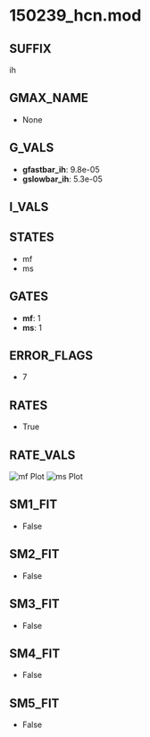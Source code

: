 # 150239_hcn.mod

## SUFFIX

ih

## GMAX_NAME

- None

## G_VALS

- **gfastbar_ih**: 9.8e-05
- **gslowbar_ih**: 5.3e-05

## I_VALS


## STATES

- mf
- ms

## GATES

- **mf**: 1
- **ms**: 1

## ERROR_FLAGS

- 7

## RATES

- True

## RATE_VALS

![mf Plot](/Users/pbozelos/Dropbox/icg-Chai-Panos/supermodels/output_markdown_files/IH/150239_hcn.mod/images/mf.png)
![ms Plot](/Users/pbozelos/Dropbox/icg-Chai-Panos/supermodels/output_markdown_files/IH/150239_hcn.mod/images/ms.png)

## SM1_FIT

- False

## SM2_FIT

- False

## SM3_FIT

- False

## SM4_FIT

- False

## SM5_FIT

- False

